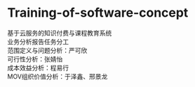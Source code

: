 # Training-of-software-concept
基于云服务的知识付费与课程教育系统  
业务分析报告任务分工  
范围定义与问题分析：严可欣  
可行性分析：张婧怡  
成本效益分析：程易行  
MOV组织价值分析：于泽鑫、邢景龙  
